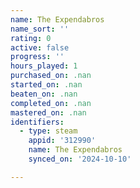 ```yaml
---
name: The Expendabros
name_sort: ''
rating: 0
active: false
progress: ''
hours_played: 1
purchased_on: .nan
started_on: .nan
beaten_on: .nan
completed_on: .nan
mastered_on: .nan
identifiers:
  - type: steam
    appid: '312990'
    name: The Expendabros
    synced_on: '2024-10-10'

---
```

